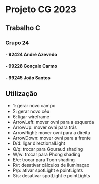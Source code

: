 # Projeto CG 2023
## Trabalho C

### Grupo 24
#### - 92424 André Azevedo
#### - 99228 Gonçalo Carmo
#### - 99245 João Santos

## Utilização
- 1: gerar novo campo
- 2: gerar novo céu
- 6: ligar wireframe
- ArrowLeft: mover ovni para a esquerda
- ArrowUp: mover ovni para trás
- ArrowRight: mover ovni para a direita
- ArrowDown: mover ovni para a frente
- D/d: ligar directionalLight
- Q/q: trocar para Gouraud shading
- W/w: trocar para Phong shading
- E/e: trocar para Toon shading
- R/r: desativar cálculos de iluminaçao
- P/p: ativar spotLight e pointLights
- S/s: desativar spotLight e pointLights